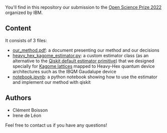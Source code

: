 You'll find in this repository our submission to the [Open Science Prize 2022](https://github.com/qiskit-community/open-science-prize-2022) organized by IBM.

## Content
It consists of 3 files:
- [our_method.pdf](our_method.pdf): a document presenting our method and our decisions
- [heavy_hex_kagome_estimator.py](heavy_hex_kagome_estimator.py): a custom estimator class (as an alternative to the [Qiskit default estimator primitive](https://qiskit.org/documentation/partners/qiskit_ibm_runtime/tutorials/how-to-getting-started-with-estimator.html)) that we designed specially for [Kagome lattices](https://en.wikipedia.org/wiki/Trihexagonal_tiling#Kagome_lattice) mapped to Heavy-Hex quantum device architectures such as the IBQM Gaudalupe device
- [notebook.ipynb](notebook.ipynb): a python notebook showing how to use the estimator and implement our method with qiskit

## Authors
- Clément Boisson
- Irene de Léon

Feel free to contact us if you have any questions!

